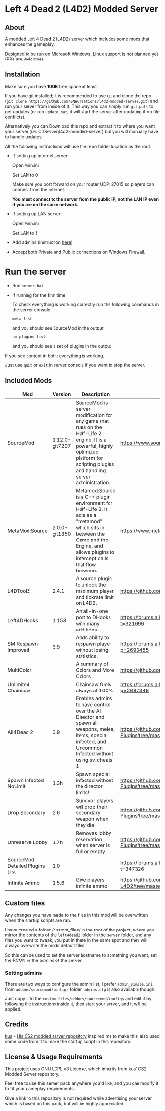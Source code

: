 # Left 4 Dead 2 (L4D2) Modded Server

## About

A modded Left 4 Dead 2 (L4D2) server which includes some mods that enhances the gameplay.

Designed to be run on Microsoft Windows, Linux support is not planned yet (PRs are welcome).

## Installation

Make sure you have **10GB** free space at least.

If you have git installed; it is recommended to use git and clone the repo (`git clone https://github.com/SNWCreations/l4d2-modded-server.git`) and run your server from inside of it. This way you can simply run `git pull` to get updates (or run `update.bat`, it will start the server after updating if no file conflicts).

Alternatively you can Download this repo and extract it to where you want your server (i.e. C:\Server\l4d2-modded-server) but you will manually have to handle updates.

All the following instructions will use the repo folder location as the root.

- If setting up internet server:

    Open \win.ini

    Set LAN to 0

    Make sure you port forward on your router UDP: 27015 so players can connect from the internet.

    **You must connect to the server from the public IP, not the LAN IP even if you are on the same network.**

- If setting up LAN server:

    Open \win.ini

    Set LAN to 1

- Add admins (instruction [here](#setting-admins))

- Accept both Private and Public connections on Windows Firewall.

# Run the server

- Run `server.bat`

- If running for the first time

    To check everything is working correctly run the following commands in the server console:

    `meta list`

    and you should see SourceMod in the output

    `sm plugins list`
    
    and you should see a set of plugins in the output

If you see content in both; everything is working.

Just use `quit` or `exit` in server console if you want to stop the server.

## Included Mods

| Mod                             | Version        | Description                                                                                                                                                                                | Source                                                                        |
| ------------------------------- | -------------- | ------------------------------------------------------------------------------------------------------------------------------------------------------------------------------------------ | ----------------------------------------------------------------------------- |
| SourceMod                       | 1.12.0-git7207 | SourceMod is server modification for any game that runs on the Half-Life 2 engine. It is a powerful, highly optimized platform for scripting plugins and handling server administration.   | https://www.sourcemod.net/                                                    |
| MetaMod:Source                  | 2.0.0-git1350  | Metamod:Source is a C++ plugin environment for Half-Life 2. It acts as a "metamod" which sits in between the Game and the Engine, and allows plugins to intercept calls that flow between. | https://www.metamodsource.net/                                                |
| L4DToolZ                        | 2.4.1          | A source plugin to unlock the maximum player and tickrate limit on L4D2.                                                                                                                   | https://github.com/lakwsh/l4dtoolz                                            |
| Left4DHooks                     | 1.158          | An all-in-one port to DHooks with many additions.                                                                                                                                          | https://forums.alliedmods.net/showthread.php?t=321696                         |
| SM Respawn Improved             | 3.9            | Adds ability to respawn player without losing statistics.                                                                                                                                  | https://forums.alliedmods.net/showthread.php?p=2693455                        |
| MultiColor                      |                | A summary of Colors and More Colors                                                                                                                                                        | https://github.com/Bara/Multi-Colors                                          |
| Unlimited Chainsaw              |                | Chainsaw fuels always at 100%                                                                                                                                                              | https://forums.alliedmods.net/showthread.php?p=2687346                        |
| All4Dead 2                      | 3.9            | Enables admins to have control over the AI Director and spawn all weapons, melee, items, special infected, and Uncommon Infected without using sv_cheats 1                                 | https://github.com/fbef0102/L4D1_2-Plugins/tree/master/all4dead2              |
| Spawn Infected NoLimit          | 1.3h           | Spawn special infected without the director limits!                                                                                                                                        | https://github.com/fbef0102/L4D1_2-Plugins/tree/master/spawn_infected_nolimit |
| Drop Secondary                  | 2.6            | Survivor players will drop their secondary weapon when they die                                                                                                                            | https://github.com/fbef0102/L4D1_2-Plugins/tree/master/drop_secondary         |
| Unreserve Lobby                 | 1.7h           | Removes lobby reservation when server is full or empty                                                                                                                                     | https://github.com/fbef0102/L4D1_2-Plugins/tree/master/l4d_unreservelobby     |
| SourceMod Detailed Plugins List | 1.0            |                                                                                                                                                                                            | https://forums.alliedmods.net/showthread.php?t=347326                         |
| Infinite Ammo                   | 1.5.6          | Give players infinite ammo                                                                                                                                                                 | https://github.com/wyxls/SourceModPlugins-L4D2/tree/master/l4d2_infiniteammo  |

## Custom files

Any changes you have made to the files in this mod will be overwritten when the startup scripts are ran.

I have created a folder /custom_files/ in the root of the project, where you mirror the contents of the `left4dead2` folder in the `server` folder, and any files you want to tweak, you put in there in the same spot and they will always overwrite the mods default files.

So this can be used to set the server hostname to something you want, set the RCON or the admins of the server.

### Setting admins

There are two ways to configure the admin list, I prefer `admin_simple.ini` from `addons/sourcemod/configs` folder, `admins.cfg` is also available though.

Just copy it to the `custom_files/addons/sourcemod/configs` and edit it by following the instructions inside it, then start your server, and it will be applied.

## Credits

[kus](https://github.com/kus) - [His CS2 modded server repository](https://github.com/kus/cs2-modded-server) inspired me to make this,
 also used some code from it to make the startup script in this repository.

## License & Usage Requirements

This project uses GNU LGPL v3 License, which inherits from kus' CS2 Modded Server repository.

Feel free to use this server pack anywhere you'd like, and you can modify it to fit your gameplay requirements.

Give a link to this repository is not required while advertising your server which is based on this pack, but will be highly appreciated.
